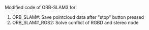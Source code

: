 Modified code of ORB-SLAM3 for:
1. ORB_SLAM#: Save pointcloud data after "stop" button pressed
2. ORB_SLAM#_ROS2: Solve conflict of RGBD and stereo node
